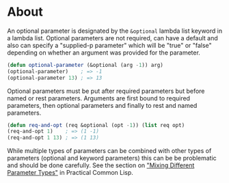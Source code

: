 # About

An optional parameter is designated by the `&optional` lambda list keyword in a lambda list.
Optional parameters are not required, can have a default and also can specify a "supplied-p parameter" which will be "true" or "false" depending on whether an argument was provided for the parameter.

```lisp
(defun optional-parameter (&optional (arg -1)) arg)
(optional-parameter)    ; => -1
(optional-parameter 13) ; => 13
```

Optional parameters must be put after required parameters but before named or rest parameters.
Arguments are first bound to required parameters, then optional parameters and finally to rest and named parameters.

```lisp
(defun req-and-opt (req &optional (opt -1)) (list req opt)
(req-and-opt 1)    ; => (1 -1)
(req-and-opt 1 13) ; => (1 13)
```

While multiple types of parameters can be combined with other types of parameters (optional and keyword parameters) this can be be problematic and should be done carefully.
See the section on ["Mixing Different Parameter Types"][pcl-function] in Practical Common Lisp.


[pcl-function]: http://www.gigamonkeys.com/book/functions.html
